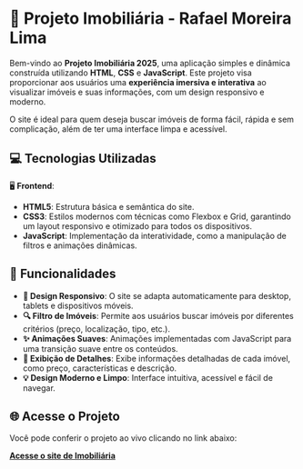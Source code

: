 # 🚀 Projeto Imobiliária - Rafael Moreira Lima

Bem-vindo ao **Projeto Imobiliária 2025**, uma aplicação simples e dinâmica construída utilizando **HTML**, **CSS** e **JavaScript**. Este projeto visa proporcionar aos usuários uma **experiência imersiva e interativa** ao visualizar imóveis e suas informações, com um design responsivo e moderno.

O site é ideal para quem deseja buscar imóveis de forma fácil, rápida e sem complicação, além de ter uma interface limpa e acessível.

## 💻 Tecnologias Utilizadas

🖥️ **Frontend**:

- **HTML5**: Estrutura básica e semântica do site.
- **CSS3**: Estilos modernos com técnicas como Flexbox e Grid, garantindo um layout responsivo e otimizado para todos os dispositivos.
- **JavaScript**: Implementação da interatividade, como a manipulação de filtros e animações dinâmicas.

## 🌟 Funcionalidades

- **📱 Design Responsivo**: O site se adapta automaticamente para desktop, tablets e dispositivos móveis.
- **🔍 Filtro de Imóveis**: Permite aos usuários buscar imóveis por diferentes critérios (preço, localização, tipo, etc.).
- **✨ Animações Suaves**: Animações implementadas com JavaScript para uma transição suave entre os conteúdos.
- **📜 Exibição de Detalhes**: Exibe informações detalhadas de cada imóvel, como preço, características e descrição.
- **💡 Design Moderno e Limpo**: Interface intuitiva, acessível e fácil de navegar.

## 🌐 Acesse o Projeto

Você pode conferir o projeto ao vivo clicando no link abaixo:

[**Acesse o site de Imobiliária**](https://reactimoveis-2025.netlify.app)

